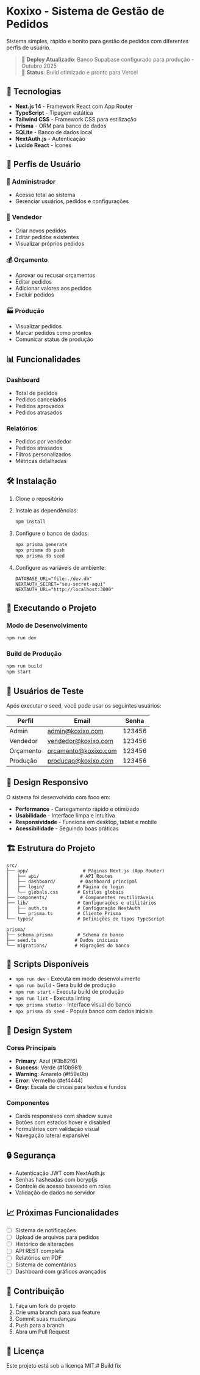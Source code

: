 # Koxixo - Sistema de Gestão de Pedidos

Sistema simples, rápido e bonito para gestão de pedidos com diferentes perfis de usuário.

> 🚀 **Deploy Atualizado**: Banco Supabase configurado para produção - Outubro 2025  
> 🔧 **Status**: Build otimizado e pronto para Vercel

## 🚀 Tecnologias

- **Next.js 14** - Framework React com App Router
- **TypeScript** - Tipagem estática
- **Tailwind CSS** - Framework CSS para estilização
- **Prisma** - ORM para banco de dados
- **SQLite** - Banco de dados local
- **NextAuth.js** - Autenticação
- **Lucide React** - Ícones

## 👥 Perfis de Usuário

### 🔐 Administrador
- Acesso total ao sistema
- Gerenciar usuários, pedidos e configurações

### 💼 Vendedor
- Criar novos pedidos
- Editar pedidos existentes
- Visualizar próprios pedidos

### 💰 Orçamento
- Aprovar ou recusar orçamentos
- Editar pedidos
- Adicionar valores aos pedidos
- Excluir pedidos

### 🏭 Produção
- Visualizar pedidos
- Marcar pedidos como prontos
- Comunicar status de produção

## 📊 Funcionalidades

### Dashboard
- Total de pedidos
- Pedidos cancelados
- Pedidos aprovados
- Pedidos atrasados

### Relatórios
- Pedidos por vendedor
- Pedidos atrasados
- Filtros personalizados
- Métricas detalhadas

## 🛠️ Instalação

1. Clone o repositório
2. Instale as dependências:
   ```bash
   npm install
   ```

3. Configure o banco de dados:
   ```bash
   npx prisma generate
   npx prisma db push
   npx prisma db seed
   ```

4. Configure as variáveis de ambiente:
   ```env
   DATABASE_URL="file:./dev.db"
   NEXTAUTH_SECRET="seu-secret-aqui"
   NEXTAUTH_URL="http://localhost:3000"
   ```

## 🚀 Executando o Projeto

### Modo de Desenvolvimento
```bash
npm run dev
```

### Build de Produção
```bash
npm run build
npm start
```

## 👤 Usuários de Teste

Após executar o seed, você pode usar os seguintes usuários:

| Perfil | Email | Senha |
|--------|-------|-------|
| Admin | admin@koxixo.com | 123456 |
| Vendedor | vendedor@koxixo.com | 123456 |
| Orçamento | orcamento@koxixo.com | 123456 |
| Produção | producao@koxixo.com | 123456 |

## 📱 Design Responsivo

O sistema foi desenvolvido com foco em:
- **Performance** - Carregamento rápido e otimizado
- **Usabilidade** - Interface limpa e intuitiva
- **Responsividade** - Funciona em desktop, tablet e mobile
- **Acessibilidade** - Seguindo boas práticas

## 🏗️ Estrutura do Projeto

```
src/
├── app/                    # Páginas Next.js (App Router)
│   ├── api/               # API Routes
│   ├── dashboard/         # Dashboard principal
│   ├── login/            # Página de login
│   └── globals.css       # Estilos globais
├── components/            # Componentes reutilizáveis
├── lib/                  # Configurações e utilitários
│   ├── auth.ts           # Configuração NextAuth
│   └── prisma.ts         # Cliente Prisma
└── types/                # Definições de tipos TypeScript

prisma/
├── schema.prisma         # Schema do banco
├── seed.ts              # Dados iniciais
└── migrations/          # Migrações do banco
```

## 🔄 Scripts Disponíveis

- `npm run dev` - Executa em modo desenvolvimento
- `npm run build` - Gera build de produção
- `npm run start` - Executa build de produção
- `npm run lint` - Executa linting
- `npx prisma studio` - Interface visual do banco
- `npx prisma db seed` - Popula banco com dados iniciais

## 🎨 Design System

### Cores Principais
- **Primary**: Azul (#3b82f6)
- **Success**: Verde (#10b981)
- **Warning**: Amarelo (#f59e0b)
- **Error**: Vermelho (#ef4444)
- **Gray**: Escala de cinzas para textos e fundos

### Componentes
- Cards responsivos com shadow suave
- Botões com estados hover e disabled
- Formulários com validação visual
- Navegação lateral expansível

## 🔒 Segurança

- Autenticação JWT com NextAuth.js
- Senhas hasheadas com bcryptjs
- Controle de acesso baseado em roles
- Validação de dados no servidor

## 📈 Próximas Funcionalidades

- [ ] Sistema de notificações
- [ ] Upload de arquivos para pedidos
- [ ] Histórico de alterações
- [ ] API REST completa
- [ ] Relatórios em PDF
- [ ] Sistema de comentários
- [ ] Dashboard com gráficos avançados

## 🤝 Contribuição

1. Faça um fork do projeto
2. Crie uma branch para sua feature
3. Commit suas mudanças
4. Push para a branch
5. Abra um Pull Request

## 📄 Licença

Este projeto está sob a licença MIT.#   B u i l d   f i x  
 